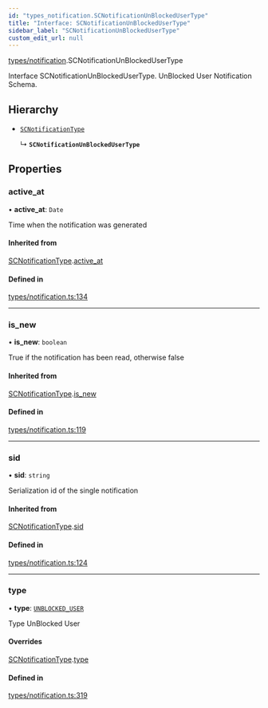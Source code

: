 ```yaml
---
id: "types_notification.SCNotificationUnBlockedUserType"
title: "Interface: SCNotificationUnBlockedUserType"
sidebar_label: "SCNotificationUnBlockedUserType"
custom_edit_url: null
---
```


[types/notification](../modules/types_notification).SCNotificationUnBlockedUserType

Interface SCNotificationUnBlockedUserType.
UnBlocked User Notification Schema.

## Hierarchy

- [`SCNotificationType`](types_notification.SCNotificationType)

  ↳ **`SCNotificationUnBlockedUserType`**

## Properties

### active\_at

• **active\_at**: `Date`

Time when the notification was generated

#### Inherited from

[SCNotificationType](types_notification.SCNotificationType).[active_at](types_notification.SCNotificationType#active_at)

#### Defined in

[types/notification.ts:134](https://github.com/selfcommunity/community-ui/blob/0c5b0c7/packages/sc-core/src/types/notification.ts#L134)

___

### is\_new

• **is\_new**: `boolean`

True if the notification has been read, otherwise false

#### Inherited from

[SCNotificationType](types_notification.SCNotificationType).[is_new](types_notification.SCNotificationType#is_new)

#### Defined in

[types/notification.ts:119](https://github.com/selfcommunity/community-ui/blob/0c5b0c7/packages/sc-core/src/types/notification.ts#L119)

___

### sid

• **sid**: `string`

Serialization id of the single notification

#### Inherited from

[SCNotificationType](types_notification.SCNotificationType).[sid](types_notification.SCNotificationType#sid)

#### Defined in

[types/notification.ts:124](https://github.com/selfcommunity/community-ui/blob/0c5b0c7/packages/sc-core/src/types/notification.ts#L124)

___

### type

• **type**: [`UNBLOCKED_USER`](../enums/types_notification.SCNotificationTypologyType#unblocked_user)

Type UnBlocked User

#### Overrides

[SCNotificationType](types_notification.SCNotificationType).[type](types_notification.SCNotificationType#type)

#### Defined in

[types/notification.ts:319](https://github.com/selfcommunity/community-ui/blob/0c5b0c7/packages/sc-core/src/types/notification.ts#L319)
